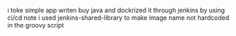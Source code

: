i toke simple app writen buy java and dockrized it through jenkins by using ci/cd
note i used jenkins-shared-library to make image name not hardcoded in the groovy script
